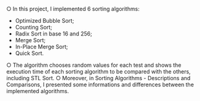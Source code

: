 ○ In this project, I implemented 6 sorting algorithms: 
- Optimized Bubble Sort;
- Counting Sort;
- Radix Sort in base 16 and 256;
- Merge Sort;
- In-Place Merge Sort;
- Quick Sort.

○ The algorithm chooses random values for each test and shows the execution time of each sorting algorithm to be compared with the others, including STL Sort.
○ Moreover, in Sorting Algorithms - Descriptions and Comparisons, I presented some informations and differences between the implemented algorithms.
